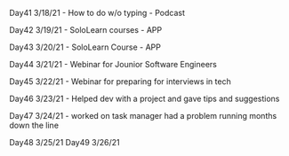 Day41
3/18/21 - How to do w/o typing - Podcast

Day42
3/19/21 - SoloLearn courses - APP

Day43
3/20/21 - SoloLearn Course - APP

Day44
3/21/21 - Webinar for Jounior Software Engineers

Day45
3/22/21 - Webinar for preparing for interviews in tech

Day46
3/23/21 - Helped dev with a project and gave tips and suggestions

Day47
3/24/21 - worked on task manager had a problem running months down the line

Day48
3/25/21
Day49
3/26/21
